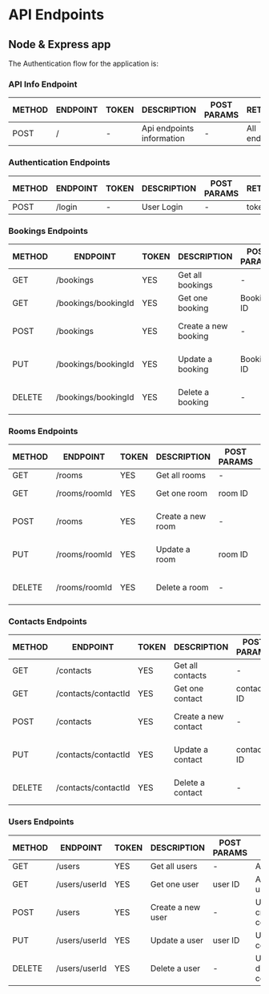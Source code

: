 # API Endpoints

## Node & Express app

The Authentication flow for the application is:

### API Info Endpoint

| METHOD | ENDPOINT  | TOKEN | DESCRIPTION               | POST PARAMS | RETURNS       |
| ------ | --------- | ----- | ------------------------- | ----------- | ------------- |
| POST   | / | -     | Api endpoints information | -           | All endpoints |

### Authentication Endpoints

| METHOD | ENDPOINT | TOKEN | DESCRIPTION | POST PARAMS | RETURNS |
| ------ | -------- | ----- | ----------- | ----------- | ------- |
| POST   | /login   | -     | User Login  | -           | token   |

### Bookings Endpoints

| METHOD | ENDPOINT            | TOKEN | DESCRIPTION          | POST PARAMS | RETURNS                         |
| ------ | ------------------- | ----- | -------------------- | ----------- | ------------------------------- |
| GET    | /bookings           | YES   | Get all bookings     | -           | All bookings                    |
| GET    | /bookings/bookingId | YES   | Get one booking      | Booking ID  | A single booking                |
| POST   | /bookings           | YES   | Create a new booking | -           | Booking creation confirmation   |
| PUT    | /bookings/bookingId | YES   | Update a booking     | Booking ID  | Booking update confirmation     |
| DELETE | /bookings/bookingId | YES   | Delete a booking     | -           | Booking deletition confirmation |

### Rooms Endpoints

| METHOD | ENDPOINT      | TOKEN | DESCRIPTION       | POST PARAMS | RETURNS                      |
| ------ | ------------- | ----- | ----------------- | ----------- | ---------------------------- |
| GET    | /rooms        | YES   | Get all rooms     | -           | All rooms                    |
| GET    | /rooms/roomId | YES   | Get one room      | room ID     | A single room                |
| POST   | /rooms        | YES   | Create a new room | -           | Room creation confirmation   |
| PUT    | /rooms/roomId | YES   | Update a room     | room ID     | Room update confirmation     |
| DELETE | /rooms/roomId | YES   | Delete a room     | -           | Room deletition confirmation |

### Contacts Endpoints

| METHOD | ENDPOINT            | TOKEN | DESCRIPTION          | POST PARAMS | RETURNS                         |
| ------ | ------------------- | ----- | -------------------- | ----------- | ------------------------------- |
| GET    | /contacts           | YES   | Get all contacts     | -           | All contacts                    |
| GET    | /contacts/contactId | YES   | Get one contact      | contact ID  | A single contact                |
| POST   | /contacts           | YES   | Create a new contact | -           | Contact creation confirmation   |
| PUT    | /contacts/contactId | YES   | Update a contact     | contact ID  | Contact update confirmation     |
| DELETE | /contacts/contactId | YES   | Delete a contact     | -           | Contact deletition confirmation |

### Users Endpoints

| METHOD | ENDPOINT      | TOKEN | DESCRIPTION       | POST PARAMS | RETURNS                      |
| ------ | ------------- | ----- | ----------------- | ----------- | ---------------------------- |
| GET    | /users        | YES   | Get all users     | -           | All users                    |
| GET    | /users/userId | YES   | Get one user      | user ID     | A single user                |
| POST   | /users        | YES   | Create a new user | -           | User creation confirmation   |
| PUT    | /users/userId | YES   | Update a user     | user ID     | User update confirmation     |
| DELETE | /users/userId | YES   | Delete a user     | -           | User deletition confirmation |
